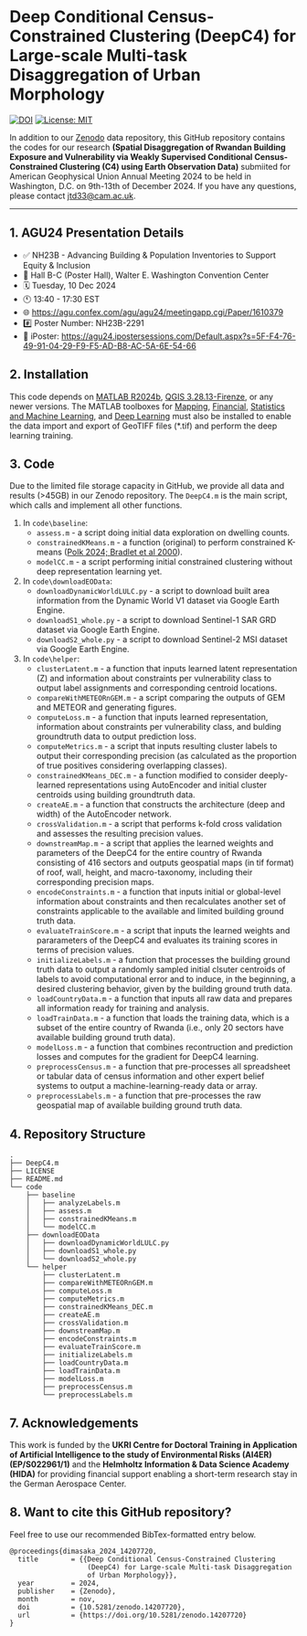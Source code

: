 # **Deep Conditional Census-Constrained Clustering (DeepC4) for Large-scale Multi-task Disaggregation of Urban Morphology**

[![DOI](https://zenodo.org/badge/DOI/10.5281/zenodo.8099812.svg)](https://doi.org/10.5281/zenodo.13119552) [![License: MIT](https://img.shields.io/badge/License-MIT-blue.svg)](https://opensource.org/licenses/MIT)


In addition to our [Zenodo](https://doi.org/10.5281/zenodo.13119552) data repository, this GitHub repository contains the codes for our research **(Spatial Disaggregation of Rwandan Building Exposure and Vulnerability via Weakly Supervised Conditional Census-Constrained Clustering (C4) using Earth Observation Data)** submiited for American Geophysical Union Annual Meeting 2024 to be held in Washington, D.C. on 9th-13th of December 2024. If you have any questions, please contact [jtd33@cam.ac.uk](mailto:jtd33@cam.ac.uk).

---

## **1. AGU24 Presentation Details**

+ ✅ NH23B - Advancing Building & Population Inventories to Support Equity & Inclusion
+ 📍 Hall B-C (Poster Hall), Walter E. Washington Convention Center
+ 🗓️ Tuesday, 10 Dec 2024
+ 🕚 13:40 - 17:30 EST
+ 🌐 https://agu.confex.com/agu/agu24/meetingapp.cgi/Paper/1610379  
+ #️⃣ Poster Number: NH23B-2291
+ 🤝 iPoster: https://agu24.ipostersessions.com/Default.aspx?s=5F-F4-76-49-91-04-29-F9-F5-AD-B8-AC-5A-6E-54-66

## **2. Installation**

This code depends on [MATLAB R2024b](https://uk.mathworks.com/), [QGIS 3.28.13-Firenze](https://www.qgis.org/en/site/forusers/download.html), or any newer versions. The MATLAB toolboxes for [Mapping](https://uk.mathworks.com/products/mapping.html), [Financial](https://uk.mathworks.com/products/finance.html), [Statistics and Machine Learning](https://uk.mathworks.com/help/stats/getting-started-12.html), and [Deep Learning](https://uk.mathworks.com/help/deeplearning/ug/deep-learning-in-matlab.html) must also be installed to enable the data import and export of GeoTIFF files (*.tif) and perform the deep learning training.

## **3. Code**

Due to the limited file storage capacity in GitHub, we provide all data and results (>45GB) in our Zenodo repository. The `DeepC4.m` is the main script, which calls and implement all other functions. 

1. In `code\baseline`:
   - `assess.m` - a script doing initial data exploration on dwelling counts.
   - `constrainedKMeans.m` - a function (original) to perform constrained K-means ([Polk 2024; Bradlet et al 2000](https://www.mathworks.com/matlabcentral/fileexchange/117355-constrained-k-means)).
   - `modelCC.m` - a script performing initial constrained clustering without deep representation learning yet.
2. In `code\downloadEOData`:
   - `downloadDynamicWorldLULC.py` - a script to download built area information from the Dynamic World V1 dataset via Google Earth Engine.
   - `downloadS1_whole.py` - a script to download Sentinel-1 SAR GRD dataset via Google Earth Engine.
   - `downloadS2_whole.py` - a script to download Sentinel-2 MSI dataset via Google Earth Engine.
3. In `code\helper`: 
   - `clusterLatent.m` - a function that inputs learned latent representation (Z) and information about constraints per vulnerability class to output label assignments and corresponding centroid locations.
   - `compareWithMETEORnGEM.m` - a script comparing the outputs of GEM and METEOR and generating figures. 
   - `computeLoss.m` - a function that inputs learned representation, information about constraints per vulnerability class, and bulding groundtruth data to output prediction loss.
   - `computeMetrics.m` - a script that inputs resulting cluster labels to output their corresponding precision (as calculated as the proportion of true positives considering overlapping classes).
   - `constrainedKMeans_DEC.m` - a function modified to consider deeply-learned representations using AutoEncoder and initial cluster centroids using building groundtruth data.
   - `createAE.m` - a function that constructs the architecture (deep and width) of the AutoEncoder network.
   - `crossValidation.m` - a script that performs k-fold cross validation and assesses the resulting precision values.
   - `downstreamMap.m` - a script that applies the learned weights and parameters of the DeepC4 for the entire country of Rwanda consisting of 416 sectors and outputs geospatial maps (in tif format) of roof, wall, height, and macro-taxonomy, including their corresponding precision maps.
   - `encodeConstraints.m` - a function that inputs initial or global-level information about constraints and then recalculates another set of constraints applicable to the available and limited building ground truth data.
   - `evaluateTrainScore.m` - a script that inputs the learned weights and pararameters of the DeepC4 and evaluates its training scores in terms of precision values.
   - `initializeLabels.m` - a function that processes the building ground truth data to output a randomly sampled initial clsuter centroids of labels to avoid computational error and to induce, in the beginning, a desired clustering behavior, given by the building ground truth data.
   - `loadCountryData.m` - a function that inputs all raw data and prepares all information ready for training and analysis.
   - `loadTrainData.m` - a function that loads the training data, which is a subset of the entire country of Rwanda (i.e., only 20 sectors have available building ground truth data).
   - `modelLoss.m` - a function that combines recontruction and prediction losses and computes for the gradient for DeepC4 learning.
   - `preprocessCensus.m` - a function that pre-processes all spreadsheet or tabular data of census information and other expert belief systems to output a machine-learning-ready data or array.
   - `preprocessLabels.m` - a function that pre-processes the raw geospatial map of available building ground truth data.


## **4. Repository Structure**

```
.
├── DeepC4.m
├── LICENSE
├── README.md
└── code
    ├── baseline
    │   ├── analyzeLabels.m
    │   ├── assess.m
    │   ├── constrainedKMeans.m
    │   └── modelCC.m
    ├── downloadEOData
    │   ├── downloadDynamicWorldLULC.py
    │   ├── downloadS1_whole.py
    │   └── downloadS2_whole.py
    └── helper
        ├── clusterLatent.m
        ├── compareWithMETEORnGEM.m
        ├── computeLoss.m
        ├── computeMetrics.m
        ├── constrainedKMeans_DEC.m
        ├── createAE.m
        ├── crossValidation.m
        ├── downstreamMap.m
        ├── encodeConstraints.m
        ├── evaluateTrainScore.m
        ├── initializeLabels.m
        ├── loadCountryData.m
        ├── loadTrainData.m
        ├── modelLoss.m
        ├── preprocessCensus.m
        └── preprocessLabels.m
```

## **7. Acknowledgements**
This work is funded by the **UKRI Centre for Doctoral Training in Application of Artificial Intelligence to the study of Environmental Risks (AI4ER) (EP/S022961/1)** and the **Helmholtz
Information & Data Science Academy (HIDA)** for providing financial support enabling a short-term research stay in the German Aerospace Center.

## **8. Want to cite this GitHub repository?**
Feel free to use our recommended BibTex-formatted entry below.
```
@proceedings{dimasaka_2024_14207720,
  title        = {{Deep Conditional Census-Constrained Clustering 
                   (DeepC4) for Large-scale Multi-task Disaggregation
                   of Urban Morphology}},
  year         = 2024,
  publisher    = {Zenodo},
  month        = nov,
  doi          = {10.5281/zenodo.14207720},
  url          = {https://doi.org/10.5281/zenodo.14207720}
}
```